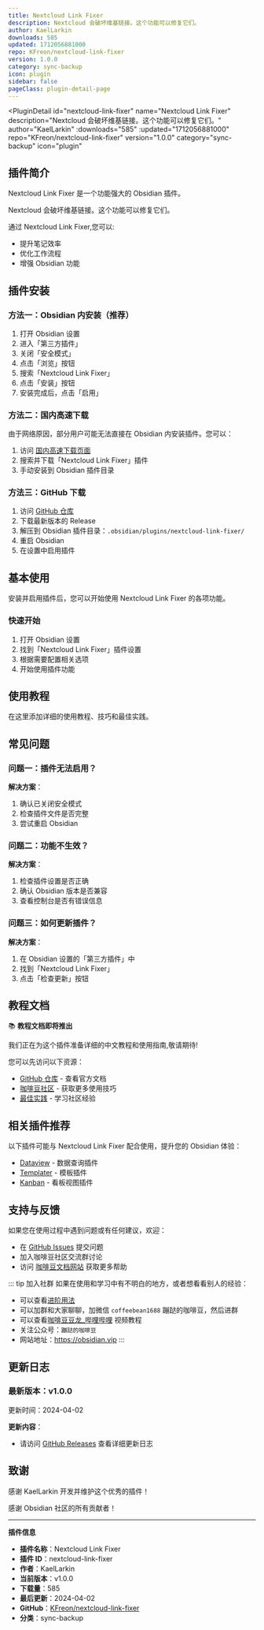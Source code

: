 ```yaml
---
title: Nextcloud Link Fixer
description: Nextcloud 会破坏维基链接。这个功能可以修复它们。
author: KaelLarkin
downloads: 585
updated: 1712056881000
repo: KFreon/nextcloud-link-fixer
version: 1.0.0
category: sync-backup
icon: plugin
sidebar: false
pageClass: plugin-detail-page
---
```


<PluginDetail
  id="nextcloud-link-fixer"
  name="Nextcloud Link Fixer"
  description="Nextcloud 会破坏维基链接。这个功能可以修复它们。"
  author="KaelLarkin"
  :downloads="585"
  :updated="1712056881000"
  repo="KFreon/nextcloud-link-fixer"
  version="1.0.0"
  category="sync-backup"
  icon="plugin"
>

<!-- AUTO_GENERATED_START -->
## 插件简介

Nextcloud Link Fixer 是一个功能强大的 Obsidian 插件。

Nextcloud 会破坏维基链接。这个功能可以修复它们。

通过 Nextcloud Link Fixer,您可以:

- 提升笔记效率
- 优化工作流程
- 增强 Obsidian 功能

<!-- AUTO_GENERATED_END -->

<!-- AUTO_GENERATED_START -->
## 插件安装

### 方法一：Obsidian 内安装（推荐）

1. 打开 Obsidian 设置
2. 进入「第三方插件」
3. 关闭「安全模式」
4. 点击「浏览」按钮
5. 搜索「Nextcloud Link Fixer」
6. 点击「安装」按钮
7. 安装完成后，点击「启用」

### 方法二：国内高速下载

由于网络原因，部分用户可能无法直接在 Obsidian 内安装插件。您可以：

1. 访问 [国内高速下载页面](/zh/documentation/obsidian-plugins-download.html)
2. 搜索并下载「Nextcloud Link Fixer」插件
3. 手动安装到 Obsidian 插件目录

### 方法三：GitHub 下载

1. 访问 [GitHub 仓库](https://github.com/KFreon/nextcloud-link-fixer)
2. 下载最新版本的 Release
3. 解压到 Obsidian 插件目录：`.obsidian/plugins/nextcloud-link-fixer/`
4. 重启 Obsidian
5. 在设置中启用插件

## 基本使用

安装并启用插件后，您可以开始使用 Nextcloud Link Fixer 的各项功能。

### 快速开始

1. 打开 Obsidian 设置
2. 找到「Nextcloud Link Fixer」插件设置
3. 根据需要配置相关选项
4. 开始使用插件功能

<!-- AUTO_GENERATED_END -->

<!-- CUSTOM_CONTENT_START:tutorial -->
## 使用教程

在这里添加详细的使用教程、技巧和最佳实践。

<!-- CUSTOM_CONTENT_END:tutorial -->

<!-- SHARED_CONTENT_START -->
## 常见问题

### 问题一：插件无法启用？

**解决方案**：
1. 确认已关闭安全模式
2. 检查插件文件是否完整
3. 尝试重启 Obsidian

### 问题二：功能不生效？

**解决方案**：
1. 检查插件设置是否正确
2. 确认 Obsidian 版本是否兼容
3. 查看控制台是否有错误信息

### 问题三：如何更新插件？

**解决方案**：
1. 在 Obsidian 设置的「第三方插件」中
2. 找到「Nextcloud Link Fixer」
3. 点击「检查更新」按钮

## 教程文档

📚 **教程文档即将推出**

我们正在为这个插件准备详细的中文教程和使用指南,敬请期待!

您可以先访问以下资源：
- [GitHub 仓库](https://github.com/KFreon/nextcloud-link-fixer) - 查看官方文档
- [咖啡豆社区](/zh/bases/) - 获取更多使用技巧
- [最佳实践](/zh/best-practices/) - 学习社区经验

## 相关插件推荐

以下插件可能与 Nextcloud Link Fixer 配合使用，提升您的 Obsidian 体验：

- [Dataview](/zh/plugins/dataview.html) - 数据查询插件
- [Templater](/zh/plugins/templater-obsidian.html) - 模板插件
- [Kanban](/zh/plugins/obsidian-kanban.html) - 看板视图插件

## 支持与反馈

如果您在使用过程中遇到问题或有任何建议，欢迎：

- 在 [GitHub Issues](https://github.com/KFreon/nextcloud-link-fixer/issues) 提交问题
- 加入咖啡豆社区交流群讨论
- 访问 [咖啡豆文档网站](https://obsidian.vip) 获取更多帮助

::: tip 加入社群
如果在使用和学习中有不明白的地方，或者想看看别人的经验：
- 可以查看[进阶用法](/zh/advanced)
- 可以加群和大家聊聊，加微信 `coffeebean1688` 蹦跶的咖啡豆，然后进群
- 可以查看[咖啡豆豆龙_哔哩哔哩](https://space.bilibili.com/618777356) 视频教程
- 关注公众号：`蹦跶的咖啡豆`
- 网站地址：https://obsidian.vip
:::
<!-- SHARED_CONTENT_END -->

<!-- AUTO_GENERATED_START -->
## 更新日志

### 最新版本：v1.0.0

更新时间：2024-04-02

**更新内容**：
- 请访问 [GitHub Releases](https://github.com/KFreon/nextcloud-link-fixer/releases) 查看详细更新日志

## 致谢

感谢 KaelLarkin 开发并维护这个优秀的插件！

感谢 Obsidian 社区的所有贡献者！

---

**插件信息**
- **插件名称**：Nextcloud Link Fixer
- **插件 ID**：nextcloud-link-fixer
- **作者**：KaelLarkin
- **当前版本**：v1.0.0
- **下载量**：585
- **最后更新**：2024-04-02
- **GitHub**：[KFreon/nextcloud-link-fixer](https://github.com/KFreon/nextcloud-link-fixer)
- **分类**：sync-backup
<!-- AUTO_GENERATED_END -->

</PluginDetail>

